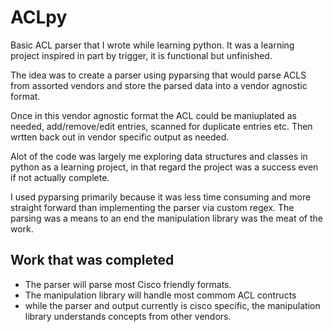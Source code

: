 # ACLpy
Basic ACL parser that I wrote while learning python. It was a learning project inspired in part by trigger, it is functional but unfinished.

The idea was to create a parser using pyparsing that would parse ACLS from assorted vendors and store the parsed data into a vendor agnostic format.

Once in this vendor agnostic format the ACL could be maniuplated as needed, add/remove/edit entries, scanned for duplicate entries etc. Then wrtten back out in vendor specific output as needed.

Alot of the code was largely me exploring data structures and classes in python as a learning project, in that regard the project was a success even if not actually complete.

I used pyparsing primarily because it was less time consuming and more straight forward than implementing the parser via custom regex. The parsing was a means to an end the manipulation library was the meat of the work.

## Work that was completed

* The parser will parse most Cisco friendly formats.
* The manipulation library will handle most commom ACL contructs
* while the parser and output currently is cisco specific, the manipulation library understands concepts from other vendors.

